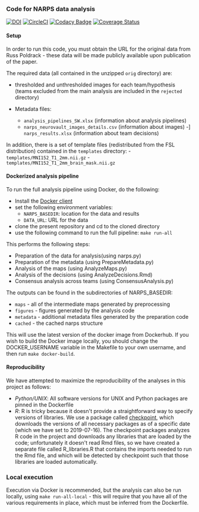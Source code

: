 ### Code for NARPS data analysis

[![DOI](https://zenodo.org/badge/85984198.svg)](https://zenodo.org/badge/latestdoi/85984198) [![CircleCI](https://circleci.com/gh/poldrack/narps.svg?style=svg)](https://circleci.com/gh/poldrack/narps) [![Codacy Badge](https://api.codacy.com/project/badge/Grade/c35f17b180aa4b1e8cbd33b9b1473c3e)](https://www.codacy.com/app/poldrack/narps?utm_source=github.com&amp;utm_medium=referral&amp;utm_content=poldrack/narps&amp;utm_campaign=Badge_Grade) [![Coverage Status](https://coveralls.io/repos/github/poldrack/narps/badge.svg?branch=master)](https://coveralls.io/github/poldrack/narps?branch=master)

#### Setup

In order to run this code, you must obtain the URL for the original data from Russ Poldrack - these data will be made publicly available upon publication of the paper.

The required data (all contained in the unzipped ```orig``` directory) are:

-   thresholded and unthresholded images for each team/hypothesis (teams excluded from the main analysis are included in the ```rejected``` directory)

-   Metadata files:
    -   ```analysis_pipelines_SW.xlsx``` (information about analysis pipelines)
    -   ```narps_neurovault_images_details.csv``` (information about images)
    -]  ```narps_results.xlsx``` (information about team decisions)

In addition, there is a set of template files (redistributed from the FSL distribution) contained in the ```templates``` directory:
    -   ```templates/MNI152_T1_2mm.nii.gz```
    -   ```templates/MNI152_T1_2mm_brain_mask.nii.gz```

#### Dockerized analysis pipeline

To run the full analysis pipeline using Docker, do the following:

-   Install the [Docker client](https://docs.docker.com/install/)
-   set the following environment variables:
    -   ```NARPS_BASEDIR```: location for the data and results
    -   ```DATA_URL```: URL for the data
-   clone the present repository and cd to the cloned directory
-   use the following command to run the full pipeline: ```make run-all```

This performs the following steps:

-   Preparation of the data for analysis(using narps.py)
-   Preparation of the metadata (using PrepareMetadata.py)
-   Analysis of the maps (using AnalyzeMaps.py)
-   Analysis of the decisions (using AnalyzeDecisions.Rmd)
-   Consensus analysis across teams (using ConsensusAnalysis.py)

The outputs can be found in the subdirectories of NARPS_BASEDIR:
-   ```maps``` - all of the intermediate maps generated by preprocessing
-   ```figures``` - figures generated by the analysis code
-   ```metadata``` - additional metadata files generated by the preparation code
-   ```cached``` - the cached narps structure 

This will use the latest version of the docker image from Dockerhub.  If you wish to build the Docker image locally, you should change the DOCKER_USERNAME variable in the Makefile to your own username, and then run ```make docker-build```.

#### Reproducibility

We have attempted to maximize the reproducibility of the analyses in this project as follows:

-   *Python/UNIX*: All software versions for UNIX and Python packages are pinned in the Dockerfile
-   *R*: R is tricky because it doesn't provide a straightforward way to specify versions of libraries.  We use a package called [checkpoint](https://cran.r-project.org/web/packages/checkpoint/vignettes/checkpoint.html), which downloads the versions of all necessary packages as of a specific date (which we have set to 2019-07-16).  The checkpoint packages analyzes R code in the project and downloads any libraries that are loaded by the code; unfortunately it doesn't read Rmd files, so we have created a separate file called R_libraries.R that contains the imports needed to run the Rmd file, and which will be detected by checkpoint such that those libraries are loaded automatically. 

### Local execution

Execution via Docker is recommended, but the analysis can also be run locally, using ```make run-all-local``` - this will require that you have all of the various requirements in place, which must be inferred from the Dockerfile.


